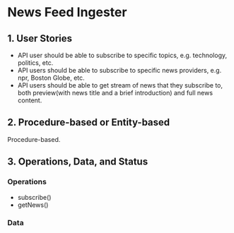 

# News Feed Ingester

## 1. User Stories

- API user should be able to subscribe to specific topics, e.g. technology, politics, etc.
- API users should be able to subscribe to specific news providers, e.g. npr, Boston Globe, etc.
- API users should be able to get stream of news that they subscribe to, both preview(with news title and a brief introduction) and full news content.

## 2. Procedure-based or Entity-based

Procedure-based.

## 3. Operations, Data, and Status

### Operations

- subscribe()
- getNews()

### Data

